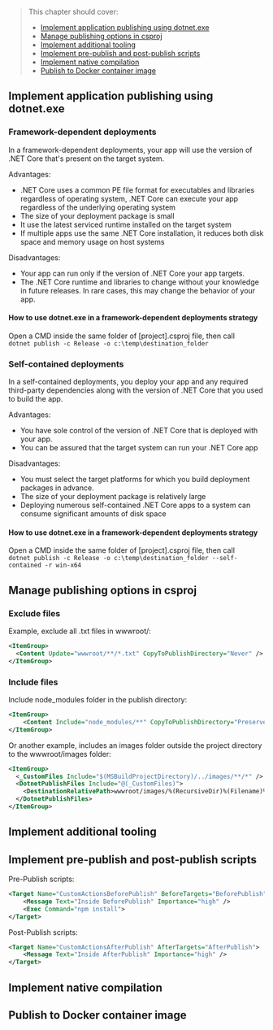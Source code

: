  > This chapter should cover:
> - [Implement application publishing using dotnet.exe]()
> - [Manage publishing options in csproj]()
> - [Implement additional tooling]()
> - [Implement pre-publish and post-publish scripts]()
> - [Implement native compilation]()
> - [Publish to Docker container image]()

## Implement application publishing using dotnet.exe

### Framework-dependent deployments

In a framework-dependent deployments, your app will use the version of .NET Core that's present on the target system.

Advantages:
 * .NET Core uses a common PE file format for executables and libraries regardless of operating system, .NET Core can execute your app regardless of the underlying operating system
 * The size of your deployment package is small
 * It use the latest serviced runtime installed on the target system
 * If multiple apps use the same .NET Core installation, it reduces both disk space and memory usage on host systems 

Disadvantages:
 * Your app can run only if the version of .NET Core your app targets.
 * The .NET Core runtime and libraries to change without your knowledge in future releases. In rare cases, this may change the behavior of your app.

#### How to use dotnet.exe in a framework-dependent deployments strategy
Open a CMD inside the same folder of [project].csproj file, then call  
`dotnet publish -c Release -o c:\temp\destination_folder`


### Self-contained deployments

In a self-contained deployments, you deploy your app and any required third-party dependencies along with the version of .NET Core that you used to build the app.

Advantages:
 * You have sole control of the version of .NET Core that is deployed with your app.
 * You can be assured that the target system can run your .NET Core app

Disadvantages:
 * You must select the target platforms for which you build deployment packages in advance.
 * The size of your deployment package is relatively large
 * Deploying numerous self-contained .NET Core apps to a system can consume significant amounts of disk space

#### How to use dotnet.exe in a framework-dependent deployments strategy

Open a CMD inside the same folder of [project].csproj file, then call  
`dotnet publish -c Release -o c:\temp\destination_folder --self-contained -r win-x64`

## Manage publishing options in csproj

### Exclude files

Example, exclude all .txt files in wwwroot/:
```xml
<ItemGroup>
  <Content Update="wwwroot/**/*.txt" CopyToPublishDirectory="Never" />
</ItemGroup>
```

### Include files

Include node_modules folder in the publish directory:
```xml
<ItemGroup>
    <Content Include="node_modules/**" CopyToPublishDirectory="PreserveNewest" />
</ItemGroup>
```

Or another example, includes an images folder outside the project directory to the wwwroot/images folder:
```xml
<ItemGroup>
  <_CustomFiles Include="$(MSBuildProjectDirectory)/../images/**/*" />
  <DotnetPublishFiles Include="@(_CustomFiles)">
    <DestinationRelativePath>wwwroot/images/%(RecursiveDir)%(Filename)%(Extension)</DestinationRelativePath>
  </DotnetPublishFiles>
</ItemGroup>
```

## Implement additional tooling
## Implement pre-publish and post-publish scripts

Pre-Publish scripts:
```xml
<Target Name="CustomActionsBeforePublish" BeforeTargets="BeforePublish">
    <Message Text="Inside BeforePublish" Importance="high" />
    <Exec Command="npm install">
</Target>
```

Post-Publish scripts:
```xml
<Target Name="CustomActionsAfterPublish" AfterTargets="AfterPublish">
    <Message Text="Inside AfterPublish" Importance="high" />
</Target>
```

## Implement native compilation
## Publish to Docker container image
